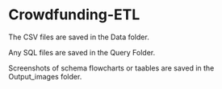 # Crowdfunding-ETL

The CSV files are saved in the Data folder.

Any SQL files are saved in the Query Folder.

Screenshots of schema flowcharts or taables are saved in the Output_images folder.
